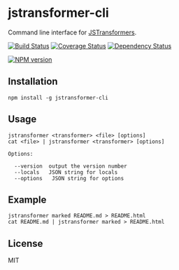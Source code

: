 # jstransformer-cli

Command line interface for [JSTransformers](http://github.com/jstransformers/jstransformer).

[![Build Status](https://img.shields.io/travis/jstransformers/jstransformer-cli/master.svg)](https://travis-ci.org/jstransformers/jstransformer-cli)
[![Coverage Status](https://img.shields.io/codecov/c/github/jstransformers/jstransformer-cli/master.svg)](https://codecov.io/gh/jstransformers/jstransformer-cli)
[![Dependency Status](https://img.shields.io/david/jstransformers/jstransformer-cli/master.svg)](http://david-dm.org/jstransformers/jstransformer-cli)

[![NPM version](https://img.shields.io/npm/v/jstransformer-cli.svg)](https://www.npmjs.org/package/jstransformer-cli)

## Installation

    npm install -g jstransformer-cli

## Usage

    jstransformer <transformer> <file> [options]
    cat <file> | jstransformer <transformer> [options]

    Options:

      --version  output the version number
      --locals   JSON string for locals
      --options   JSON string for options

## Example

    jstransformer marked README.md > README.html
    cat README.md | jstransformer marked > README.html

## License

MIT
